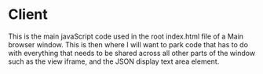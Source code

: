 # Client

This is the main javaScript code used in the root index.html file of a Main browser window. This is then where I will want to park code that has to do with everything that needs to be shared across all other parts of the window such as the view iframe, and the JSON display text area element.